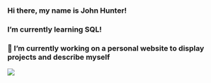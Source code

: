 ### Hi there, my name is John Hunter!
### I’m currently learning SQL!

### 🔭 I’m currently working on a personal website to display projects and describe myself



<img src = "https://github-readme-stats.vercel.app/api?username=jhhunter&&show_icons=true&title_color=ffffff&icon_color=bb2acf&text_color=daf7dc&bg_color=151515">

<!--
**jhhunter/jhhunter** is a ✨ _special_ ✨ repository because its `README.md` (this file) appears on your GitHub profile.

Here are some ideas to get you started:

- 👯 I’m looking to collaborate on ...
- 🤔 I’m looking for help with ...
- 💬 Ask me about ...
- 😄 Pronouns: ...
- ⚡ Fun fact: ...
-->
